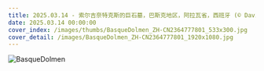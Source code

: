 ```yaml
---
title: 2025.03.14 - 索尔吉奈特克斯的巨石墓，巴斯克地区，阿拉瓦省，西班牙 (© David Herraez Calzada/plainpicture)
date: 2025.03.14 00:00:00
cover_index: /images/thumbs/BasqueDolmen_ZH-CN2364777801_533x300.jpg
cover_detail: /images/BasqueDolmen_ZH-CN2364777801_1920x1080.jpg
---
```


![BasqueDolmen](/images/BasqueDolmen_ZH-CN2364777801_1920x1080.jpg)
